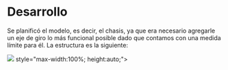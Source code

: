 <h1>Desarrollo</h1>
<p>Se planificó el modelo, es decir, el chasis, ya que era necesario agregarle un eje de giro lo más funcional posible dado que contamos con una medida límite para él. La estructura es la siguiente:</p>

<!-- Aquí se inserta la imagen -->
<img src="Read/C:\Users\agabr\Desktop\Read\img1.jpeg"> style="max-width:100%; height:auto;"> </img>
